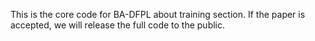 This is the core code for  BA-DFPL about training 
section.
If  the paper is accepted, we will release the full code to the public.
